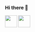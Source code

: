 ### Hi there 👋
<img src="https://cdn.jsdelivr.net/gh/devicons/devicon/icons/javascript/javascript-original.svg" width="40px" />  
<img src="https://cdn.jsdelivr.net/gh/devicons/devicon/icons/react/react-original-wordmark.svg"  width="40px" />  
<!--
**olygood/olygood** is a ✨ _special_ ✨ repository because its `README.md` (this file) appears on your GitHub profile.

Here are some ideas to get you started:

- 🔭 I’m currently working on Nextjs...
- 🌱 I’m currently learning React, Nextjs and typeScript...
- 👯 I’m looking to collaborate on ...
- 🤔 I’m looking for help with ...
- 💬 Ask me about ...
- 📫 How to reach me: ...
- 😄 Pronouns: ...
- ⚡ Fun fact: ...
-->
